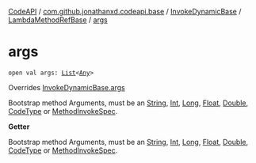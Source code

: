 [CodeAPI](../../../index.md) / [com.github.jonathanxd.codeapi.base](../../index.md) / [InvokeDynamicBase](../index.md) / [LambdaMethodRefBase](index.md) / [args](.)

# args

`open val args: `[`List`](https://kotlinlang.org/api/latest/jvm/stdlib/kotlin.collections/-list/index.html)`<`[`Any`](https://kotlinlang.org/api/latest/jvm/stdlib/kotlin/-any/index.html)`>`

Overrides [InvokeDynamicBase.args](../args.md)

Bootstrap method Arguments, must be an [String](https://kotlinlang.org/api/latest/jvm/stdlib/kotlin/-string/index.html), [Int](https://kotlinlang.org/api/latest/jvm/stdlib/kotlin/-int/index.html),
[Long](https://kotlinlang.org/api/latest/jvm/stdlib/kotlin/-long/index.html), [Float](https://kotlinlang.org/api/latest/jvm/stdlib/kotlin/-float/index.html), [Double](https://kotlinlang.org/api/latest/jvm/stdlib/kotlin/-double/index.html), [CodeType](../../../com.github.jonathanxd.codeapi.type/-code-type/index.md) or [MethodInvokeSpec](../../../com.github.jonathanxd.codeapi.common/-method-invoke-spec/index.md).

**Getter**

Bootstrap method Arguments, must be an [String](https://kotlinlang.org/api/latest/jvm/stdlib/kotlin/-string/index.html), [Int](https://kotlinlang.org/api/latest/jvm/stdlib/kotlin/-int/index.html),
[Long](https://kotlinlang.org/api/latest/jvm/stdlib/kotlin/-long/index.html), [Float](https://kotlinlang.org/api/latest/jvm/stdlib/kotlin/-float/index.html), [Double](https://kotlinlang.org/api/latest/jvm/stdlib/kotlin/-double/index.html), [CodeType](../../../com.github.jonathanxd.codeapi.type/-code-type/index.md) or [MethodInvokeSpec](../../../com.github.jonathanxd.codeapi.common/-method-invoke-spec/index.md).

